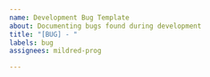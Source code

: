 ```yaml
---
name: Development Bug Template
about: Documenting bugs found during development
title: "[BUG] - "
labels: bug
assignees: mildred-prog

---
```



